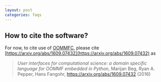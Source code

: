 ```yaml
---
layout: post
categories: faqs
---
```


## How to cite the software?

For now, to cite use of [OOMMFC](http://github.com/joommf/oommfc), please cite [https://arxiv.org/abs/1609.07432](https://arxiv.org/abs/1609.07432) as

> _User interfaces for computational science: a domain specific language for OOMMF embedded in Python_, Marijan Beg, Ryan A. Pepper, Hans Fangohr, https://arxiv.org/abs/1609.07432 (2016)



